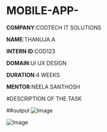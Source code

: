 # MOBILE-APP-

**COMPANY**:CODTECH IT SOLUTIONS

**NAME**:THANUJA.A

**INTERN ID**:COD123

**DOMAIN**:UI UX DESIGN

**DURATION**:4 WEEKS

**MENTOR**:NEELA SANTHOSH

#DESCRIPTION OF THE TASK

##output
![Image](https://github.com/user-attachments/assets/ffd408be-e3d1-4e54-be20-009d11be0f81)

![Image](https://github.com/user-attachments/assets/014e0041-cfb0-4f3f-9718-28f73581f209)
